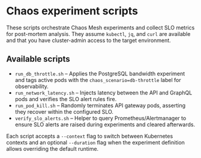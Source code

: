 # Chaos experiment scripts

These scripts orchestrate Chaos Mesh experiments and collect SLO metrics for
post-mortem analysis. They assume `kubectl`, `jq`, and `curl` are available and
that you have cluster-admin access to the target environment.

## Available scripts

- `run_db_throttle.sh` – Applies the PostgreSQL bandwidth experiment and tags
  active pods with the `chaos_scenario=db-throttle` label for observability.
- `run_network_latency.sh` – Injects latency between the API and GraphQL pods
  and verifies the SLO alert rules fire.
- `run_pod_kill.sh` – Randomly terminates API gateway pods, asserting they
  recover within the configured SLO.
- `verify_slo_alerts.sh` – Helper to query Prometheus/Alertmanager to ensure SLO
  alerts are raised during experiments and cleared afterwards.

Each script accepts a `--context` flag to switch between Kubernetes contexts and
an optional `--duration` flag when the experiment definition allows overriding
the default runtime.
